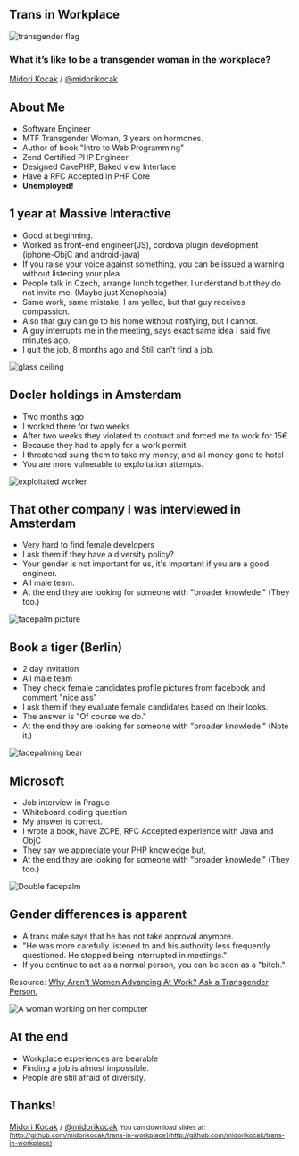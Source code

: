 ## Trans in Workplace

![transgender flag](img/transgender-flag-x400.jpg)

### What it’s like to be a transgender woman in the workplace?

[Midori Kocak](https://mynameismidori.com) / [@midorikocak](http://twitter.com/midorikocak)

## About Me

*   Software Engineer
*   MTF Transgender Woman, 3 years on hormones.
*   Author of book "Intro to Web Programming"
*   Zend Certified PHP Engineer
*   Designed CakePHP, Baked view Interface
*   Have a RFC Accepted in PHP Core
*   **Unemployed!**


## 1 year at Massive Interactive

*   Good at beginning.
*   Worked as front-end engineer(JS), cordova plugin development (iphone-ObjC and android-java)
*   If you raise your voice against something, you can be issued a warning without listening your plea.
*   People talk in Czech, arrange lunch together, I understand but they do not invite me. (Maybe just Xenophobia)
*   Same work, same mistake, I am yelled, but that guy receives compassion.
*   Also that guy can go to his home without notifying, but I cannot.
*   A guy interrupts me in the meeting, says exact same idea I said five minutes ago.
*   I quit the job, 8 months ago and Still can't find a job.

![glass ceiling](img/ceiling.jpg)


## Docler holdings in Amsterdam

*   Two months ago
*   I worked there for two weeks
*   After two weeks they violated to contract and forced me to work for 15€
*   Because they had to apply for a work permit
*   I threatened suing them to take my money, and all money gone to hotel
*   You are more vulnerable to exploitation attempts.

![exploitated worker](img/exploitation.jpg)



## That other company I was interviewed in Amsterdam

*   Very hard to find female developers
*   I ask them if they have a diversity policy?
*   Your gender is not important for us, it's important if you are a good engineer.
*   All male team.
*   At the end they are looking for someone with "broader knowlede." (They too.)


![facepalm picture](img/facepalm.jpg)</section>



## Book a tiger (Berlin)

*   2 day invitation
*   All male team
*   They check female candidates profile pictures from facebook and comment "nice ass"
*   I ask them if they evaluate female candidates based on their looks.
*   The answer is "Of course we do."
*   At the end they are looking for someone with "broader knowlede." (Note it.)

![facepalming bear](img/facepalmbear.png)



## Microsoft

*   Job interview in Prague
*   Whiteboard coding question
*   My answer is correct.
*   I wrote a book, have ZCPE, RFC Accepted experience with Java and ObjC
*   They say we appreciate your PHP knowledge but,
*   At the end they are looking for someone with "broader knowlede." (They too.)

![Double facepalm](img/doublefacepalm.jpg)


## Gender differences is apparent

*   A trans male says that he has not take approval anymore.
*   "He was more carefully listened to and his authority less frequently questioned. He stopped being interrupted in meetings."
*   If you continue to act as a normal person, you can be seen as a "bitch."

Resource: [Why Aren't Women Advancing At Work? Ask a Transgender Person.](https://newrepublic.com/article/119239/transgender-people-can-explain-why-women-dont-advance-work)</small>


![A woman working on her computer](img/difference.jpeg)

## At the end

*   Workplace experiences are bearable
*   Finding a job is almost impossible.
*   People are still afraid of diversity.

## Thanks!

[Midori Kocak](https://mynameismidori.com) / [@midorikocak](http://twitter.com/midorikocak)</small> <small>You can download slides at: [http://github.com/midorikocak/trans-in-workplace](http://github.com/midorikocak/trans-in-workplace)</small>